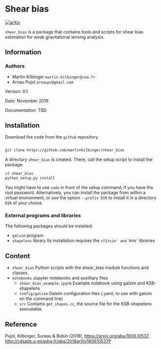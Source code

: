 # Shear bias

[![arXiv](https://img.shields.io/badge/arXiv-1806.10537-red.svg)](https://arxiv.org/abs/1806.10537)

`shear_bias` is a package that contains tools and scripts for shear bias
estimation for weak gravitational lensing analysis.

## Information

### Authors
  - Martin Kilbinger `martin.kilbinger@cea.fr`
  - Arnau Pujol `arnaupv@gmail.com`

Version: 0.1

Date: November 2019

Documentation: TBD

## Installation

Download the code from the `github` repository.

```bash

git clone https://github.com/martinkilbinger/shear_bias
```

A directory `shear_bias` is created. There, call the setup script to install the
package.

```bash
cd shear_bias
python setup.py install
```

You might have to use `sudo` in front of the setup command, if you have the root password.
Alternatively, you can install the package from within a virtual environment, or use
the option `--prefix DIR` to install it in a directory `DIR` of your choice.

### External programs and libraries

The following packages should be installed:
  - `galsim` program
  - `shapelens` library
    Its installation requires the `cfitsio' and `tmv` libraries

## Content

  - `shear_bias`
    Python scripts with the shear_bias module functions and classes.
  - `notebooks`
    Jupyter notebooks and auxilliary files
    - `shear_bias_example.ipynb`
      Example notebook using galsim and KSB-shapelens
    - `config/galsim`
      Galsim configuration files (.yaml, to use with galsim on the command line)
    - `src`
      Contains `get_shapes.cc`, the source file for the KSB-shapelens executable.


## Reference

Pujol, Kilbinger, Sureau & Bobin (2018),
https://arxiv.org/abs/1806.10537,
http://cdsads.u-strasbg.fr/abs/2018arXiv180610537P
